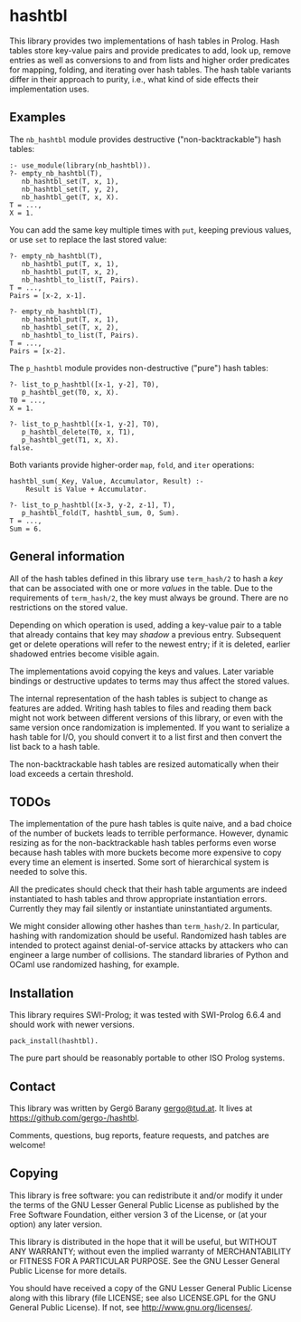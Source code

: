 # hashtbl

This library provides two implementations of hash tables in Prolog. Hash
tables store key-value pairs and provide predicates to add, look up, remove
entries as well as conversions to and from lists and higher order predicates
for mapping, folding, and iterating over hash tables. The hash table
variants differ in their approach to purity, i.e., what kind of side effects
their implementation uses.

## Examples

The `nb_hashtbl` module provides destructive ("non-backtrackable") hash
tables:

    :- use_module(library(nb_hashtbl)).
    ?- empty_nb_hashtbl(T),
       nb_hashtbl_set(T, x, 1),
       nb_hashtbl_set(T, y, 2),
       nb_hashtbl_get(T, x, X).
    T = ...,
    X = 1.

You can add the same key multiple times with `put`, keeping previous values,
or use `set` to replace the last stored value:

    ?- empty_nb_hashtbl(T),
       nb_hashtbl_put(T, x, 1),
       nb_hashtbl_put(T, x, 2),
       nb_hashtbl_to_list(T, Pairs).
    T = ...,
    Pairs = [x-2, x-1].

    ?- empty_nb_hashtbl(T),
       nb_hashtbl_put(T, x, 1),
       nb_hashtbl_set(T, x, 2),
       nb_hashtbl_to_list(T, Pairs).
    T = ...,
    Pairs = [x-2].

The `p_hashtbl` module provides non-destructive ("pure") hash tables:

    ?- list_to_p_hashtbl([x-1, y-2], T0),
       p_hashtbl_get(T0, x, X).
    T0 = ...,
    X = 1.

    ?- list_to_p_hashtbl([x-1, y-2], T0),
       p_hashtbl_delete(T0, x, T1),
       p_hashtbl_get(T1, x, X).
    false.

Both variants provide higher-order `map`, `fold`, and `iter` operations:

    hashtbl_sum(_Key, Value, Accumulator, Result) :-
        Result is Value + Accumulator.

    ?- list_to_p_hashtbl([x-3, y-2, z-1], T),
       p_hashtbl_fold(T, hashtbl_sum, 0, Sum).
    T = ...,
    Sum = 6.

## General information

All of the hash tables defined in this library use `term_hash/2` to hash a
_key_ that can be associated with one or more _values_ in the table. Due to
the requirements of `term_hash/2`, the key must always be ground. There are no
restrictions on the stored value.

Depending on which operation is used, adding a key-value pair to a table
that already contains that key may _shadow_ a previous entry. Subsequent get
or delete operations will refer to the newest entry; if it is deleted,
earlier shadowed entries become visible again.

The implementations avoid copying the keys and values. Later variable
bindings or destructive updates to terms may thus affect the stored values.

The internal representation of the hash tables is subject to change as
features are added. Writing hash tables to files and reading them back might
not work between different versions of this library, or even with the same
version once randomization is implemented. If you want to serialize a hash
table for I/O, you should convert it to a list first and then convert the
list back to a hash table.

The non-backtrackable hash tables are resized automatically when their load
exceeds a certain threshold.

## TODOs

The implementation of the pure hash tables is quite naive, and a bad choice
of the number of buckets leads to terrible performance. However, dynamic
resizing as for the non-backtrackable hash tables performs even worse
because hash tables with more buckets become more expensive to copy every
time an element is inserted. Some sort of hierarchical system is needed to
solve this.

All the predicates should check that their hash table arguments are indeed
instantiated to hash tables and throw appropriate instantiation errors.
Currently they may fail silently or instantiate uninstantiated arguments.

We might consider allowing other hashes than `term_hash/2`. In particular,
hashing with randomization should be useful. Randomized hash tables are
intended to protect against denial-of-service attacks by attackers who can
engineer a large number of collisions. The standard libraries of Python and
OCaml use randomized hashing, for example.

## Installation

This library requires SWI-Prolog; it was tested with SWI-Prolog 6.6.4 and
should work with newer versions.

    pack_install(hashtbl).

The pure part should be reasonably portable to other ISO Prolog systems.

## Contact

This library was written by Gergö Barany <gergo@tud.at>. It lives at
<https://github.com/gergo-/hashtbl>.

Comments, questions, bug reports, feature requests, and patches are welcome!

## Copying

This library is free software: you can redistribute it and/or modify it
under the terms of the GNU Lesser General Public License as published by the
Free Software Foundation, either version 3 of the License, or (at your
option) any later version.

This library is distributed in the hope that it will be useful, but WITHOUT
ANY WARRANTY; without even the implied warranty of MERCHANTABILITY or
FITNESS FOR A PARTICULAR PURPOSE. See the GNU Lesser General Public License
for more details.

You should have received a copy of the GNU Lesser General Public License
along with this library (file LICENSE; see also LICENSE.GPL for the GNU
General Public License). If not, see <http://www.gnu.org/licenses/>.
